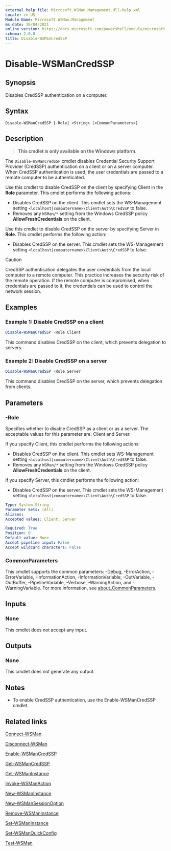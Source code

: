 ```yaml
---
external help file: Microsoft.WSMan.Management.dll-Help.xml
Locale: en-US
Module Name: Microsoft.WSMan.Management
ms.date: 10/04/2021
online version: https://docs.microsoft.com/powershell/module/microsoft.wsman.management/disable-wsmancredssp?view=powershell-7.1&WT.mc_id=ps-gethelp
schema: 2.0.0
title: Disable-WSManCredSSP
---
```


# Disable-WSManCredSSP

## Synopsis
Disables CredSSP authentication on a computer.

## Syntax

```
Disable-WSManCredSSP [-Role] <String> [<CommonParameters>]
```

## Description

> **This cmdlet is only available on the Windows platform.**

The `Disable-WSManCredSSP` cmdlet disables Credential Security Support Provider (CredSSP)
authentication on a client or on a server computer. When CredSSP authentication is used, the user
credentials are passed to a remote computer to be authenticated.

Use this cmdlet to disable CredSSP on the client by specifying Client in the **Role** parameter.
This cmdlet performs the following actions:

- Disables CredSSP on the client. This cmdlet sets the WS-Management setting
  `<localhost|computername>\Client\Auth\CredSSP` to false.
- Removes any `WSMan/*` setting from the Windows CredSSP policy **AllowFreshCredentials** on the
  client.

Use this cmdlet to disable CredSSP on the server by specifying Server in **Role**. This cmdlet
performs the following action:

- Disables CredSSP on the server. This cmdlet sets the WS-Management setting
  `<localhost|computername>\Client\Auth\CredSSP` to false.

> [!CAUTION]
> CredSSP authentication delegates the user credentials from the local computer to a remote
> computer. This practice increases the security risk of the remote operation. If the remote
> computer is compromised, when credentials are passed to it, the credentials can be used to control
> the network session.

## Examples

### Example 1: Disable CredSSP on a client

```powershell
Disable-WSManCredSSP -Role Client
```

This command disables CredSSP on the client, which prevents delegation to servers.

### Example 2: Disable CredSSP on a server

```powershell
Disable-WSManCredSSP -Role Server
```

This command disables CredSSP on the server, which prevents delegation from clients.

## Parameters

### -Role

Specifies whether to disable CredSSP as a client or as a server. The acceptable values for this
parameter are: Client and Server.

If you specify Client, this cmdlet performs the following actions:

- Disables CredSSP on the client. This cmdlet sets WS-Management setting
  `<localhost|computername>\Client\Auth\CredSSP` to false.
- Removes any `WSMan/*` setting from the Windows CredSSP policy **AllowFreshCredentials** on the
  client.

If you specify Server, this cmdlet performs the following action:

- Disables CredSSP on the server. This cmdlet sets the WS-Management setting
  `<localhost|computername>\Client\Auth\CredSSP` to false.

```yaml
Type: System.String
Parameter Sets: (All)
Aliases:
Accepted values: Client, Server

Required: True
Position: 0
Default value: None
Accept pipeline input: False
Accept wildcard characters: False
```

### CommonParameters

This cmdlet supports the common parameters: -Debug, -ErrorAction, -ErrorVariable,
-InformationAction, -InformationVariable, -OutVariable, -OutBuffer, -PipelineVariable, -Verbose,
-WarningAction, and -WarningVariable. For more information, see
[about_CommonParameters](https://go.microsoft.com/fwlink/?LinkID=113216).

## Inputs

### None

This cmdlet does not accept any input.

## Outputs

### None

This cmdlet does not generate any output.

## Notes

- To enable CredSSP authentication, use the Enable-WSManCredSSP cmdlet.

## Related links

[Connect-WSMan](Connect-WSMan.md)

[Disconnect-WSMan](Disconnect-WSMan.md)

[Enable-WSManCredSSP](Enable-WSManCredSSP.md)

[Get-WSManCredSSP](Get-WSManCredSSP.md)

[Get-WSManInstance](Get-WSManInstance.md)

[Invoke-WSManAction](Invoke-WSManAction.md)

[New-WSManInstance](New-WSManInstance.md)

[New-WSManSessionOption](New-WSManSessionOption.md)

[Remove-WSManInstance](Remove-WSManInstance.md)

[Set-WSManInstance](Set-WSManInstance.md)

[Set-WSManQuickConfig](Set-WSManQuickConfig.md)

[Test-WSMan](Test-WSMan.md)
